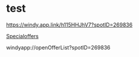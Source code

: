 # test
https://windy.app.link/h115HHJhV7?spotID=269836

[Specialoffers](windyapp://openOfferList?spotID=269836)

windyapp://openOfferList?spotID=269836
